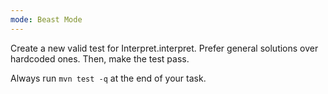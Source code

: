 ```yaml
---
mode: Beast Mode
---
```

Create a new valid test for Interpret.interpret. 
Prefer general solutions over hardcoded ones. 
Then, make the test pass.

Always run `mvn test -q` at the end of your task.